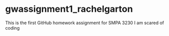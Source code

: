 # gwassignment1_rachelgarton
This is the first GitHub homework assignment for SMPA 3230
I am scared of coding